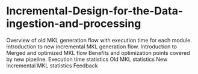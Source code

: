 # Incremental-Design-for-the-Data-ingestion-and-processing
Overview of old MKL generation flow with execution time for each module.  Introduction to new incremental MKL generation flow. Introduction to Merged and optimized MKL flow Benefits and optimization points covered by new pipeline. Execution time statistics Old MKL statistics New Incremental MKL statistics Feedback
